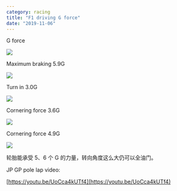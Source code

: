 ```yaml
---
category: racing
title: "F1 driving G force"
date: "2019-11-06"
---
```


G force

![](https://goooooouwa.eu.org:8143/static/images/8omGrnt.png)

Maximum braking 5.9G

![](https://goooooouwa.eu.org:8143/static/images/ITum5mn.png)

Turn in 3.0G

![](https://goooooouwa.eu.org:8143/static/images/IPgAWrz.png)

Cornering force 3.6G

![](https://goooooouwa.eu.org:8143/static/images/7bOapvl.png)

Cornering force 4.9G

![](https://goooooouwa.eu.org:8143/static/images/8ZY0ivl.png)

轮胎能承受 5、6 个 G 的力量，转向角度这么大仍可以全油门。

JP GP pole lap video:

[https://youtu.be/UoCca4kUTf4](https://youtu.be/UoCca4kUTf4)

